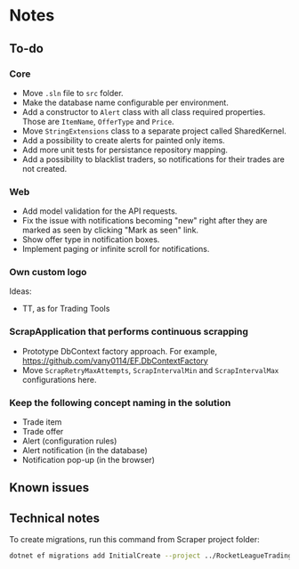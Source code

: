 # Notes

## To-do

### Core

- Move `.sln` file to `src` folder.
- Make the database name configurable per environment.
- Add a constructor to `Alert` class with all class required properties. Those are `ItemName`, `OfferType` and `Price`.
- Move `StringExtensions` class to a separate project called SharedKernel.
- Add a possibility to create alerts for painted only items.
- Add more unit tests for persistance repository mapping.
- Add a possibility to blacklist traders, so notifications for their trades are not created.

### Web

- Add model validation for the API requests.
- Fix the issue with notifications becoming "new" right after they are marked as seen by clicking "Mark as seen" link.
- Show offer type in notification boxes.
- Implement paging or infinite scroll for notifications.

### Own custom logo

Ideas:

- TT, as for Trading Tools

### ScrapApplication that performs continuous scrapping

- Prototype DbContext factory approach. For example, <https://github.com/vany0114/EF.DbContextFactory>
- Move `ScrapRetryMaxAttempts`, `ScrapIntervalMin` and `ScrapIntervalMax` configurations here.

### Keep the following concept naming in the solution
  
- Trade item
- Trade offer
- Alert (configuration rules)
- Alert notification (in the database)
- Notification pop-up (in the browser)

## Known issues

## Technical notes

To create migrations, run this command from Scraper project folder:

```bash
dotnet ef migrations add InitialCreate --project ../RocketLeagueTradingTools.Infrastructure --output-dir "Persistence/Migrations"
```
